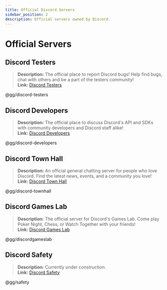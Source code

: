 ```yaml
---
title: Official Discord Servers
sidebar_position: 2
description: Official servers owned by Discord.
---
```


# Official Servers

## **Discord Testers**

> **Description:** The official place to report Discord bugs! Help find bugs, chat with others and be a part of the testers community!   <br/>
**Link:** [Discord Testers](https://discord.gg/discord-testers)

@gg/discord-testers

## **Discord Developers**

> **Description:** The official place to discuss Discord's API and SDKs with community developers and Discord staff alike!   <br/>
**Link:** [Discord Developers](https://discord.gg/discord-developers)

@gg/discord-developers

## **Discord Town Hall**

> **Description:** An official general chatting server for people who love Discord.  Find the latest news, events, and a community you love!   <br/>
**Link:** [Discord Town Hall](https://discord.gg/discord-townhall)

@gg/discord-townhall

## **Discord Games Lab**

> **Description:** The official server for Discord's Games Lab. Come play Poker Night, Chess, or Watch Together with your friends!   <br/>
**Link:** [Discord Games Lab](https://discord.gg/discordgameslab)

@gg/discordgameslab

## **Discord Safety**

> **Description:** Currently under construction.  <br/>
**Link:** [Discord Safety](https://discord.gg/safety)

@gg/safety
